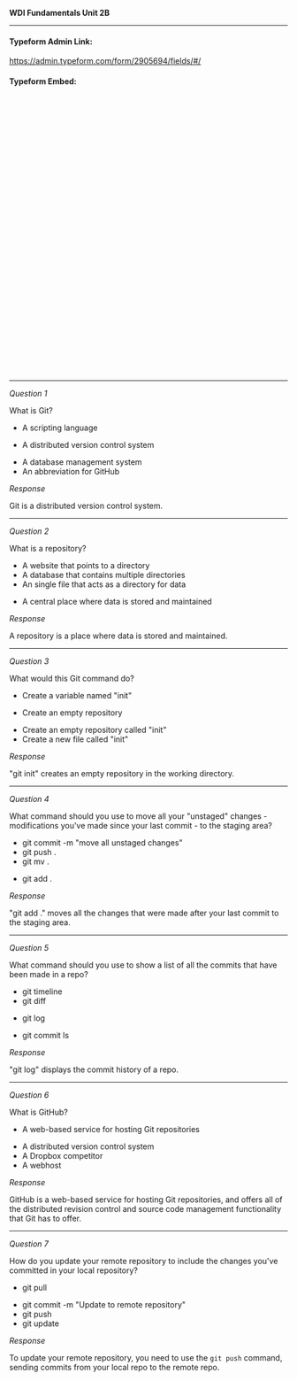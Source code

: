 **WDI Fundamentals Unit 2B**

---

#### Typeform Admin Link: 

https://admin.typeform.com/form/2905694/fields/#/


#### Typeform Embed: 

<!-- Change the width and height values to suit you best -->
<div class="typeform-widget" data-url="https://ga-immersives.typeform.com/to/z6nZwq" data-text="Unit 2B: Git and Github" style="width:100%;height:500px;"></div>
<script>(function(){var qs,js,q,s,d=document,gi=d.getElementById,ce=d.createElement,gt=d.getElementsByTagName,id='typef_orm',b='https://s3-eu-west-1.amazonaws.com/share.typeform.com/';if(!gi.call(d,id)){js=ce.call(d,'script');js.id=id;js.src=b+'widget.js';q=gt.call(d,'script')[0];q.parentNode.insertBefore(js,q)}})()</script>


---

*Question 1*

What is Git?

- A scripting language
* A distributed version control system
- A database management system
- An abbreviation for GitHub

_Response_

Git is a distributed version control system.

---

*Question 2*

What is a repository?

- A website that points to a directory
- A database that contains multiple directories
- An single file that acts as a directory for data
* A central place where data is stored and maintained

_Response_

A repository is a place where data is stored and maintained.

---

*Question 3*

What would this Git command do?

- Create a variable named "init"
* Create an empty repository
- Create an empty repository called "init"
- Create a new file called "init"

_Response_

"git init" creates an empty repository in the working directory.

---

*Question 4*

What command should you use to move all your "unstaged" changes - modifications you've made since your last commit - to the staging area?

- git commit -m "move all unstaged changes"
- git push .
- git mv .
* git add .

_Response_

"git add ." moves all the changes that were made after your last commit to the staging area.

---

*Question 5*

What command should you use to show a list of all the commits that have been made in a repo?

- git timeline
- git diff
* git log
- git commit ls

_Response_

"git log" displays the commit history of a repo.

---

*Question 6*

What is GitHub?


* A web-based service for hosting Git repositories
- A distributed version control system
- A Dropbox competitor
- A webhost

_Response_

GitHub is a web-based service for hosting Git repositories, and offers all of the distributed revision control and source code management functionality that Git has to offer.

---

*Question 7*

How do you update your remote repository to include the changes you've committed in your local repository?

* git pull
- git commit -m "Update to remote repository"
- git push
- git update

_Response_

To update your remote repository, you need to use the `git push` command, sending commits from your local repo to the remote repo.
